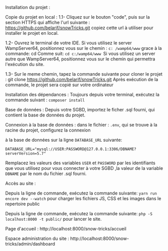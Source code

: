 Installation du projet :

Copie du projet en local :
1.1- Cliquez sur le bouton "code", puis sur la section HTTPS qui affiche l'url
suivante : https://github.com/belarif/snowTricks.git copiez cette url à utiliser pour installer le projet en local.

1.2- Ouvrez le terminal de votre IDE. Si vous utilisez le server WampServer64, positionnez vous sur le chemin : `c:
/wamp64/www` grace à la commande: cd Comme suit: `cd c:/wamp64/www `Si vous utilisez un server autre que WampServer64,
positionnez vous sur le chemin qui permettra l'exécution du site.

1.3- Sur le meme chemin, tapez la commande suivante pour cloner le projet : git
clone https://github.com/belarif/snowTricks.git Après exécution de la commande, le projet sera copié sur votre
ordinateur

Installation des dépendances : Toujours depuis votre terminal, exécutez la commande suivant : `composer install`

Base de données : Depuis votre SGBD, importez le ficher .sql fourni, qui contient la base de données du projet.

Connexion à la base de données : dans le fichier : `.env`, qui se trouve à la racine du projet, configurez la connexion

à la base de données sur la ligne `DATABASE_URL` suivante:

`DATABASE_URL="mysql://USER:PASSWORD@127.0.0.1:3306/DBNAME?serverVersion=5.7"`

Remplacez les valeurs des variables `USER` et `PASSWORD` par les identifiants que vous utilisez pour vous connecter à
votre SGBD ,la valeur de la variable `DBNAME` par le nom du fichier .sql fourni.

Accès au site :

Depuis la ligne de commande, exécutez la commande suivante: `yarn run encore dev --watch` pour charger les fichiers JS,
CSS et les images dans le repertoire public

Depuis la ligne de commande, exécutez la commande suivante: `php -S localhost:8000 -t public/` pour lancer le site.

Page d'accueil : http://localhost:8000/snow-tricks/accueil

Espace administration du site : http://localhost:8000/snow-tricks/admin/dashboard